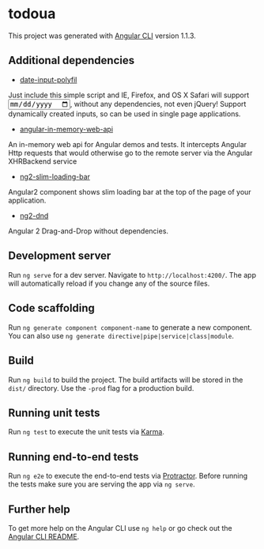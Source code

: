 # todoua

This project was generated with [Angular CLI](https://github.com/angular/angular-cli) version 1.1.3.

## Additional dependencies

  * [date-input-polyfil](https://www.npmjs.com/package/date-input-polyfill)
   
  Just include this simple script and IE, Firefox, and OS X Safari will support <input type="date">, without any dependencies, not even jQuery!
  Support dynamically created inputs, so can be used in single page applications.
  * [angular-in-memory-web-api](https://github.com/angular/in-memory-web-api.git)
  
  An in-memory web api for Angular demos and tests. It intercepts Angular Http requests that would otherwise go to the remote server via the Angular XHRBackend service
  * [ng2-slim-loading-bar](https://www.npmjs.com/package/ng2-slim-loading-bar)
  
  Angular2 component shows slim loading bar at the top of the page of your application.
  * [ng2-dnd](https://www.npmjs.com/package/ng2-dnd)
  
  Angular 2 Drag-and-Drop without dependencies.

## Development server

Run `ng serve` for a dev server. Navigate to `http://localhost:4200/`. The app will automatically reload if you change any of the source files.

## Code scaffolding

Run `ng generate component component-name` to generate a new component. You can also use `ng generate directive|pipe|service|class|module`.

## Build

Run `ng build` to build the project. The build artifacts will be stored in the `dist/` directory. Use the `-prod` flag for a production build.

## Running unit tests

Run `ng test` to execute the unit tests via [Karma](https://karma-runner.github.io).

## Running end-to-end tests

Run `ng e2e` to execute the end-to-end tests via [Protractor](http://www.protractortest.org/).
Before running the tests make sure you are serving the app via `ng serve`.

## Further help

To get more help on the Angular CLI use `ng help` or go check out the [Angular CLI README](https://github.com/angular/angular-cli/blob/master/README.md).
